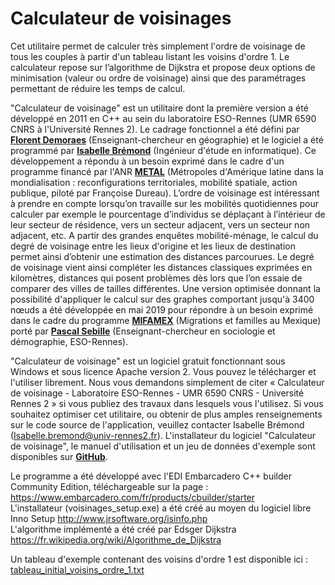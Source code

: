 # Calculateur de voisinages

Cet utilitaire permet de calculer très simplement l'ordre de voisinage de tous les couples à partir d'un tableau listant les voisins d'ordre 1. Le calculateur repose sur l’algorithme de Dijkstra et propose deux options de minimisation (valeur ou ordre de voisinage) ainsi que des paramétrages permettant de réduire les temps de calcul.

"Calculateur de voisinage" est un utilitaire dont la première version a été développé en 2011 en C++ au sein du laboratoire ESO-Rennes (UMR 6590 CNRS à l'Université Rennes 2). Le cadrage fonctionnel a été défini par <strong><a href="https://perso.univ-rennes2.fr/florent.demoraes" target="_blank" title="ouverture d'un nouvel onglet">Florent Demoraes</a></strong> (Enseignant-chercheur en géographie) et le logiciel a été programmé par <strong><a href="http://eso-rennes.cnrs.fr/fr/equipe/ingenieurs-techniciens-et-administratifs/bremond-isabelle.html" target="_blank" title="ouverture d'un nouvel onglet">Isabelle Brémond</a></strong> (Ingénieur d'étude en informatique). Ce développement a répondu à un besoin exprimé dans le cadre d'un programme financé par l'ANR <strong><a href="https://halshs.archives-ouvertes.fr/halshs-00678925" target="_blank" title="ouverture d'un nouvel onglet">METAL</a></strong> (Métropoles d'Amérique latine dans la mondialisation : reconfigurations territoriales, mobilité spatiale, action publique, piloté par Françoise Dureau). L’ordre de voisinage est intéressant à prendre en compte lorsqu’on travaille sur les mobilités quotidiennes pour calculer par exemple le pourcentage d’individus se déplaçant à l’intérieur de leur secteur de résidence, vers un secteur adjacent, vers un secteur non adjacent, etc. A partir des grandes enquêtes mobilité-ménage, le calcul du degré de voisinage entre les lieux d'origine et les lieux de destination permet ainsi d’obtenir une estimation des distances parcourues. Le degré de voisinage vient ainsi compléter les distances classiques exprimées en kilomètres, distances qui posent problèmes dès lors que l’on essaie de comparer des villes de tailles différentes. Une version optimisée donnant la possibilité d'appliquer le calcul sur des graphes comportant jusqu'à 3400 nœuds a été développée en mai 2019 pour répondre à un besoin exprimé dans le cadre du programme <strong><a href="http://eso-rennes.cnrs.fr/fr/recherche-1/programmes-en-cours/mifamex.html" target="_blank" title="ouverture d'un nouvel onglet">MIFAMEX</a></strong> (Migrations et familles au Mexique) porté par <strong><a href="https://perso.univ-rennes2.fr/pascal.sebille" target="_blank" title="ouverture d'un nouvel onglet">Pascal Sebille</a></strong> (Enseignant-chercheur en sociologie et démographie, ESO-Rennes).

"Calculateur de voisinage" est un logiciel gratuit fonctionnant sous Windows et sous licence Apache version 2. Vous pouvez le télécharger et l'utiliser librement. Nous vous demandons simplement de citer « Calculateur de voisinage - Laboratoire ESO-Rennes - UMR 6590 CNRS - Université Rennes 2 » si vous publiez des travaux dans lesquels vous l'utilisez. Si vous souhaitez optimiser cet utilitaire, ou obtenir de plus amples renseignements sur le code source de l'application, veuillez contacter Isabelle Brémond (Isabelle.bremond@univ-rennes2.fr). L'installateur du logiciel "Calculateur de voisinage", le manuel d'utilisation et un jeu de données d'exemple sont disponibles sur <strong><a href="https://github.com/ESO-Rennes/Calculateur-voisinages" target="_blank" title="ouverture d'un nouvel onglet">GitHub</a></strong>.

Le programme a été développé avec l'EDI Embarcadero C++ builder Community Edition, téléchargeable sur la page :
https://www.embarcadero.com/fr/products/cbuilder/starter<br>
L'installateur (voisinages_setup.exe) a été créé au moyen du logiciel libre Inno Setup http://www.jrsoftware.org/isinfo.php<br>
L'algorithme implémenté a été créé par Edsger Dijkstra https://fr.wikipedia.org/wiki/Algorithme_de_Dijkstra 

Un tableau d'exemple contenant des voisins d'ordre 1 est disponible ici : <a href="/ESO-Rennes/Calculateur-voisinages/blob/master/tableau_initial_voisins_ordre_1.txt">tableau_initial_voisins_ordre_1.txt</a>
